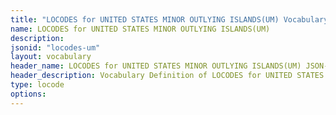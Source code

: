 ```yaml
---
title: "LOCODES for UNITED STATES MINOR OUTLYING ISLANDS(UM) Vocabulary"
name: LOCODES for UNITED STATES MINOR OUTLYING ISLANDS(UM) 
description: 
jsonid: "locodes-um"
layout: vocabulary
header_name: LOCODES for UNITED STATES MINOR OUTLYING ISLANDS(UM) JSON-LD Vocabulary
header_description: Vocabulary Definition of LOCODES for UNITED STATES MINOR OUTLYING ISLANDS(UM) semantics in HTML format. JSON-LD format is available at [locodes-um.jsonld](/vocabulary/locodes-um.jsonld)
type: locode
options:
---
```

